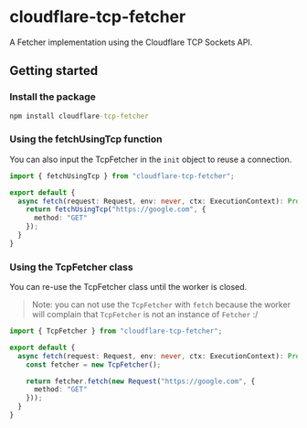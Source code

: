 # cloudflare-tcp-fetcher

A Fetcher implementation using the Cloudflare TCP Sockets API.

## Getting started

### Install the package
```cmd
npm install cloudflare-tcp-fetcher
```

### Using the fetchUsingTcp function
You can also input the TcpFetcher in the `init` object to reuse a connection.

```ts
import { fetchUsingTcp } from "cloudflare-tcp-fetcher";

export default {
  async fetch(request: Request, env: never, ctx: ExecutionContext): Promise<Response> {
    return fetchUsingTcp("https://google.com", {
      method: "GET"
    });
  }
}
``` 

### Using the TcpFetcher class
You can re-use the TcpFetcher class until the worker is closed.

> Note: you can not use the `TcpFetcher` with `fetch` because the worker will complain that `TcpFetcher` is not an instance of `Fetcher` :/

```ts
import { TcpFetcher } from "cloudflare-tcp-fetcher";

export default {
  async fetch(request: Request, env: never, ctx: ExecutionContext): Promise<Response> {
    const fetcher = new TcpFetcher();

    return fetcher.fetch(new Request("https://google.com", {
      method: "GET"
    }));
  }
}
```
